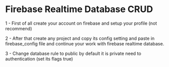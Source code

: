 # Firebase Realtime Database CRUD

1 - First of all create your account on firebase and setup your profile (not recommend)

2 - After that create any project and copy its config setting and paste in firebase_config file and continue your work with firebase realtime database.

3 - Change database rule to public by default it is private need to authentication (set its flags true)
